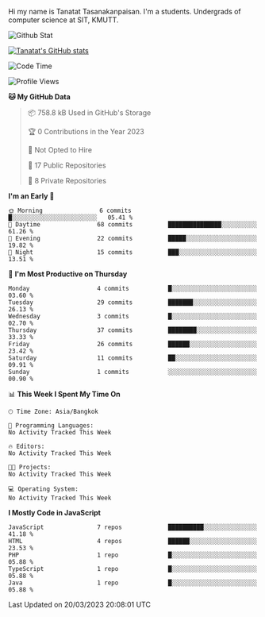 Hi my name is Tanatat Tasanakanpaisan. I'm a students. Undergrads of computer science at SIT, KMUTT.

![Github Stat](https://github-profile-summary-cards.vercel.app/api/cards/profile-details?username=LilUzii-69&theme=dracula)

[![Tanatat's GitHub stats](https://github-readme-stats.vercel.app/api?username=LilUzii-69&show_icons=true&theme=radical)](https://github.com/anuraghazra/github-readme-stats)

<!--START_SECTION:waka-->
![Code Time](http://img.shields.io/badge/Code%20Time-43%20hrs%2052%20mins-blue)

![Profile Views](http://img.shields.io/badge/Profile%20Views-2-blue)

**🐱 My GitHub Data** 

> 📦 758.8 kB Used in GitHub's Storage 
 > 
> 🏆 0 Contributions in the Year 2023
 > 
> 🚫 Not Opted to Hire
 > 
> 📜 17 Public Repositories 
 > 
> 🔑 8 Private Repositories 
 > 
**I'm an Early 🐤** 

```text
🌞 Morning                6 commits           █░░░░░░░░░░░░░░░░░░░░░░░░   05.41 % 
🌆 Daytime                68 commits          ███████████████░░░░░░░░░░   61.26 % 
🌃 Evening                22 commits          █████░░░░░░░░░░░░░░░░░░░░   19.82 % 
🌙 Night                  15 commits          ███░░░░░░░░░░░░░░░░░░░░░░   13.51 % 
```
📅 **I'm Most Productive on Thursday** 

```text
Monday                   4 commits           █░░░░░░░░░░░░░░░░░░░░░░░░   03.60 % 
Tuesday                  29 commits          ███████░░░░░░░░░░░░░░░░░░   26.13 % 
Wednesday                3 commits           █░░░░░░░░░░░░░░░░░░░░░░░░   02.70 % 
Thursday                 37 commits          ████████░░░░░░░░░░░░░░░░░   33.33 % 
Friday                   26 commits          ██████░░░░░░░░░░░░░░░░░░░   23.42 % 
Saturday                 11 commits          ██░░░░░░░░░░░░░░░░░░░░░░░   09.91 % 
Sunday                   1 commits           ░░░░░░░░░░░░░░░░░░░░░░░░░   00.90 % 
```


📊 **This Week I Spent My Time On** 

```text
🕑︎ Time Zone: Asia/Bangkok

💬 Programming Languages: 
No Activity Tracked This Week

🔥 Editors: 
No Activity Tracked This Week

🐱‍💻 Projects: 
No Activity Tracked This Week

💻 Operating System: 
No Activity Tracked This Week
```

**I Mostly Code in JavaScript** 

```text
JavaScript               7 repos             ██████████░░░░░░░░░░░░░░░   41.18 % 
HTML                     4 repos             ██████░░░░░░░░░░░░░░░░░░░   23.53 % 
PHP                      1 repo              █░░░░░░░░░░░░░░░░░░░░░░░░   05.88 % 
TypeScript               1 repo              █░░░░░░░░░░░░░░░░░░░░░░░░   05.88 % 
Java                     1 repo              █░░░░░░░░░░░░░░░░░░░░░░░░   05.88 % 
```




 Last Updated on 20/03/2023 20:08:01 UTC
<!--END_SECTION:waka-->